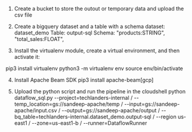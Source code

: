1. Create a bucket to store the outout or temporary data and upload the csv file

2. Create a bigquery dataset and a table with a schema
   dataset: dataset_demo
   Table: output-sql
   Schema: "products:STRING", "total_sales:FLOAT",

3. Install the virtualenv module, create a virtual environment, and then activate it:

pip3 install virtualenv 
python3 -m virtualenv env 
source env/bin/activate

4. Install Apache Beam SDK
   pip3 install apache-beam[gcp]

5. Upload the python script and run the pipeline in the cloudshell
   python dataflow_sql.py
--project=techlanders-internal /
--temp_location=gs://sandeep-apache/temp /
--input=gs://sandeep-apache/input.csv /
--output=gs://sandeep-apache/output /
--bq_table=techlanders-internal.dataset_demo.output-sql /
--region us-east1 /
--zone=us-east1-b /
--runner=DataflowRunner
